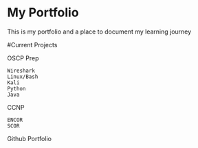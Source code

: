 # My Portfolio
This is my portfolio and a place to document my learning journey

#Current Projects

OSCP Prep
    
    Wireshark
    Linux/Bash
    Kali
    Python
    Java

CCNP

    ENCOR
    SCOR

Github Portfolio
